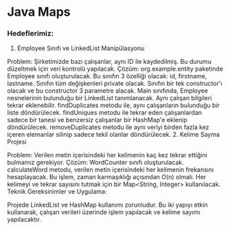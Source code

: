 #  Java Maps
### Hedeflerimiz:
1. Employee Sınıfı ve LinkedList Manipülasyonu

Problem: Şirketimizde bazı çalışanlar, aynı ID ile kaydedilmiş. Bu durumu düzeltmek için veri kontrolü yapılacak.
Çözüm:
org.example.entity paketinde Employee sınıfı oluşturulacak. Bu sınıfın 3 özelliği olacak: id, firstname, lastname.
Sınıfın tüm değişkenleri private olacak.
Sınıfın bir tek constructor'ı olacak ve bu constructor 3 parametre alacak.
Main sınıfında, Employee nesnelerinin bulunduğu bir LinkedList tanımlanacak. Aynı çalışan bilgileri tekrar eklenebilir.
findDuplicates metodu ile, aynı çalışanların bulunduğu bir liste döndürülecek.
findUniques metodu ile tekrar eden çalışanlardan sadece bir tanesi ve benzersiz çalışanlar bir HashMap'e eklenip döndürülecek.
removeDuplicates metodu ile aynı veriyi birden fazla kez içeren elemanlar silinip sadece tekil olanlar döndürülecek.
2. Kelime Sayma Projesi

Problem: Verilen metin içerisindeki her kelimenin kaç kez tekrar ettiğini bulmamız gerekiyor.
Çözüm:
WordCounter sınıfı oluşturulacak.
calculateWord metodu, verilen metin içerisindeki her kelimenin frekansını hesaplayacak.
Bu işlem, zaman karmaşıklığı açısından O(n) olmalı.
Her kelimeyi ve tekrar sayısını tutmak için bir Map<String, Integer> kullanılacak.
Teknik Gereksinimler ve Uygulama:

Projede LinkedList ve HashMap kullanımı zorunludur.
Bu iki yapıyı etkin kullanarak, çalışan verileri üzerinde işlem yapılacak ve kelime sayımı yapılacaktır.











